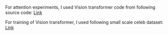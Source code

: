 

For attention experiments, I used Vision transformer code from following source code: [Link](https://www.kaggle.com/datasets/piantic/visiontransformerpytorch121)

For training of Vision transformer, I used following small scale celeb dataset: [Link](https://www.kaggle.com/datasets/tarunrm09/celebrity-image-dataset-classification/code)
